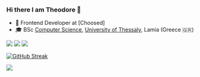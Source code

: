 ### Hi there I am Theodore 👋

* :office: Frontend Developer at [Choosed]
* :mortar_board: BSc [Computer Science](http://inf.teiste.gr/), [University of Thessaly](https://www.uth.gr/en), Lamia (Greece 🇬🇷)

[![](https://img.shields.io/badge/-@theodorosgiatsidis-%23181717?style=flat-square&logo=github)](https://github.com/theodorosgiatsidis)
[![](https://img.shields.io/badge/-Theodoros%20Giatsidis-blue?style=flat-square&logo=Linkedin&logoColor=white&link=https://www.linkedin.com/in/theodorosgiatsidis/)](https://www.linkedin.com/in/theodorosgiatsidis/)
![](https://komarev.com/ghpvc/?username=theodorosgiatsidis)


[![GitHub Streak](https://streak-stats.demolab.com/?user=theodorosgiatsidis&theme=dark)](https://git.io/streak-stats)

<a href="https://github.com/anuraghazra/github-readme-stats">
  <img align="center" src="https://github-readme-stats.vercel.app/api/top-langs/?username=theodorosgiatsidis&theme=dark" />
</a>



